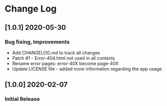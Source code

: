 # Change Log

## [1.0.1] 2020-05-30
### Bug fixing, Improvements
- Add CHANGELOG.md to track all changes
- Patch #1 - Error-404.html not used in all contexts
- Rename error pages: error-40X become page-40X
- Update LICENSE file - added more information regarding the app usage

## [1.0.0] 2020-02-07
### Initial Release
